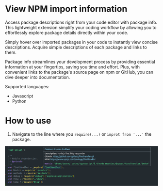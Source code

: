 # View NPM import information

Access package descriptions right from your code editor with package info. This lightweight extension simplify your coding workflow by allowing you to effortlessly explore package details directly within your code.

Simply hover over imported packages in your code to instantly view concise descriptions. Acquire simple descriptions of each package and links to them.

Package info streamlines your development process by providing essential information at your fingertips, saving you time and effort. Plus, with convenient links to the package's source page on npm or GitHub, you can dive deeper into documentation.

Supported languages:
- Javascript
- Python

# How to use 

1. Navigate to the line where you `require(...)` or `improt from '...'` the package.

![example](assets/example.png)